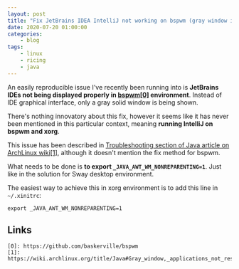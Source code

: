 ```yaml
---
layout: post
title: "Fix JetBrains IDEA IntelliJ not working on bspwm (gray window issue)"
date: 2020-07-20 01:00:00
categories:
    - blog
tags:
    - linux
    - ricing
    - java
---
```


An easily reproducible issue I've recently been running into is **JetBrains IDEs not being displayed properly in [bspwm\[0\]](https://github.com/baskerville/bspwm) environment**. Instead of IDE graphical interface, only a gray solid window is being shown.

There's nothing innovatory about this fix, however it seems like it has never been mentioned in this particular context, meaning **running IntelliJ on bspwm and xorg**.

<!--break-->

This issue has been described in [Troubleshooting section of Java article on ArchLinux wiki\[1\]](https://wiki.archlinux.org/title/Java#Gray_window,_applications_not_resizing_with_WM,_menus_immediately_closing), although it doesn't mention the fix method for bspwm.

What needs to be done is **to export `_JAVA_AWT_WM_NONREPARENTING=1`**. Just like in the solution for Sway desktop environment.

The easiest way to achieve this in xorg environment is to add this line in `~/.xinitrc`:

```
export _JAVA_AWT_WM_NONREPARENTING=1
```

## Links
~~~
[0]: https://github.com/baskerville/bspwm
[1]: https://wiki.archlinux.org/title/Java#Gray_window,_applications_not_resizing_with_WM,_menus_immediately_closing
~~~

[0]: https://github.com/baskerville/bspwm
[1]: https://wiki.archlinux.org/title/Java#Gray_window,_applications_not_resizing_with_WM,_menus_immediately_closing
